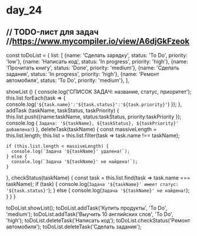 # day_24
// TODO-лист для задач
//https://www.mycompiler.io/view/A6djGkFzeok
------------------------
const toDoList = {
  list: [
{name: 'Сделать зарядку', status: 'To Do', priority: 'low'},
{name: 'Написать код', status: 'In progress', priority: 'high'},
{name: 'Прочитать книгу', status: 'Done', priority: 'medium'},
{name: 'Сделать задания', status: 'In progress', priority: 'high'},
{name: 'Ремонт автомобиля', status: 'To Do', priority: 'medium'},
],

  showList () {
     console.log('СПИСОК ЗАДАЧ: название, статус, приоритет');
         this.list.forEach(task => {
          console.log(`'${task.name}':'${task.status}':'${task.priority}'`)
      });
  },
  addTask (taskName, taskStatus, taskPriority) {
      this.list.push({name:taskName, status:taskStatus, priority:taskPriority });
        console.log ( `Задача: '${taskName}, ${taskStatus}, ${taskPriority}' добавлена!`)
  },
  deleteTask(taskName) {
    const massiveLength = this.list.length;
    this.list = this.list.filter(task => task.name !== taskName);

    if (this.list.length < massiveLength) {
      console.log(`Задача '${taskName}' удалена!`);
    } else {
      console.log(`Задача '${taskName}' не найдена!`);
    }
  },
  checkStatus(taskName) {
    const task = this.list.find(task => task.name === taskName);
      if (task) {
        console.log(`Задача '${taskName}' имеет статус: '${task.status}'`);
      } else {
        console.log(`Задача '${taskName}' не найдена!`);
      }
    }
}

toDoList.showList();
toDoList.addTask('Купить продукты', 'To Do', 'medium');
toDoList.addTask('Выучить 10 английских слов', 'To Do', 'high');
toDoList.deleteTask('Написать код');
toDoList.checkStatus('Ремонт автомобиля');
toDoList.deleteTask('Сделать задания');
